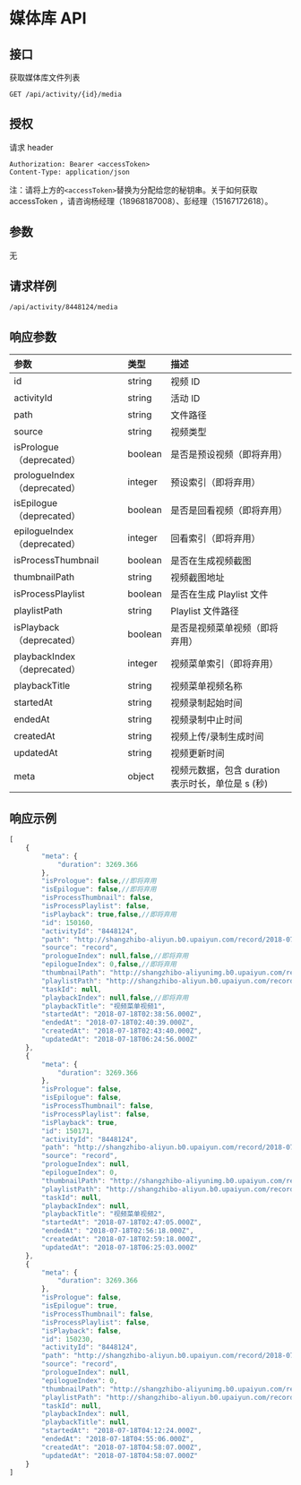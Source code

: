 # 媒体库 API

## 接口

获取媒体库文件列表

```text
GET /api/activity/{id}/media
```

## 授权

请求 header

```text
Authorization: Bearer <accessToken>
Content-Type: application/json
```

注：请将上方的`<accessToken>`替换为分配给您的秘钥串。关于如何获取 accessToken ，请咨询杨经理（18968187008）、彭经理（15167172618）。

## 参数

无

## 请求样例

```text
/api/activity/8448124/media
```

## 响应参数

| 参数 | 类型 | 描述 |
| :--- | :--- | :--- |
| id | string | 视频 ID |
| activityId | string | 活动 ID |
| path | string | 文件路径 |
| source | string | 视频类型 |
| isPrologue（deprecated） | boolean | 是否是预设视频（即将弃用） |
| prologueIndex（deprecated） | integer | 预设索引（即将弃用） |
| isEpilogue（deprecated） | boolean | 是否是回看视频（即将弃用） |
| epilogueIndex（deprecated） | integer | 回看索引（即将弃用） |
| isProcessThumbnail | boolean | 是否在生成视频截图 |
| thumbnailPath | string | 视频截图地址 |
| isProcessPlaylist | boolean | 是否在生成 Playlist 文件 |
| playlistPath | string | Playlist 文件路径 |
| isPlayback（deprecated） | boolean | 是否是视频菜单视频（即将弃用） |
| playbackIndex（deprecated） | integer | 视频菜单索引（即将弃用） |
| playbackTitle | string | 视频菜单视频名称 |
| startedAt | string | 视频录制起始时间 |
| endedAt | string | 视频录制中止时间 |
| createdAt | string | 视频上传/录制生成时间 |
| updatedAt | string | 视频更新时间 |
| meta | object | 视频元数据，包含 duration 表示时长，单位是 s \(秒\) |

## 响应示例

```javascript
[
    {   
        "meta": {
            "duration": 3269.366
        }, 
        "isPrologue": false,//即将弃用
        "isEpilogue": false,//即将弃用
        "isProcessThumbnail": false,
        "isProcessPlaylist": false,
        "isPlayback": true,false,//即将弃用
        "id": 150160,
        "activityId": "8448124",
        "path": "http://shangzhibo-aliyun.b0.upaiyun.com/record/2018-07-18/HJxzE_Qn7m/rJWzEdX2X7/2018-07-18-10:38:57_2018-07-18-10:40:37.m3u8",
        "source": "record",
        "prologueIndex": null,false,//即将弃用
        "epilogueIndex": 0,false,//即将弃用
        "thumbnailPath": "http://shangzhibo-aliyunimg.b0.upaiyun.com/record/2018-07-18/HJxzE_Qn7m/rJWzEdX2X7/2018-07-18-10:38:57_2018-07-18-10:40:37.m3u8-preview.jpg",
        "playlistPath": "http://shangzhibo-aliyun.b0.upaiyun.com/record/2018-07-18/HJxzE_Qn7m/rJWzEdX2X7/2018-07-18-10:38:57_2018-07-18-10:40:37.m3u8",
        "taskId": null,
        "playbackIndex": null,false,//即将弃用
        "playbackTitle": "视频菜单视频1",
        "startedAt": "2018-07-18T02:38:56.000Z",
        "endedAt": "2018-07-18T02:40:39.000Z",
        "createdAt": "2018-07-18T02:43:40.000Z",
        "updatedAt": "2018-07-18T06:24:56.000Z"
    },
    {   
        "meta": {
            "duration": 3269.366
        }, 
        "isPrologue": false,
        "isEpilogue": false,
        "isProcessThumbnail": false,
        "isProcessPlaylist": false,
        "isPlayback": true,
        "id": 150171,
        "activityId": "8448124",
        "path": "http://shangzhibo-aliyun.b0.upaiyun.com/record/2018-07-18/HJxzE_Qn7m/rJWzEdX2X7/2018-07-18-10:47:07_2018-07-18-10:56:17.m3u8",
        "source": "record",
        "prologueIndex": null,
        "epilogueIndex": 0,
        "thumbnailPath": "http://shangzhibo-aliyunimg.b0.upaiyun.com/record/2018-07-18/HJxzE_Qn7m/rJWzEdX2X7/2018-07-18-10:47:07_2018-07-18-10:56:17.m3u8-preview.jpg",
        "playlistPath": "http://shangzhibo-aliyun.b0.upaiyun.com/record/2018-07-18/HJxzE_Qn7m/rJWzEdX2X7/2018-07-18-10:47:07_2018-07-18-10:56:17.m3u8",
        "taskId": null,
        "playbackIndex": null,
        "playbackTitle": "视频菜单视频2",
        "startedAt": "2018-07-18T02:47:05.000Z",
        "endedAt": "2018-07-18T02:56:18.000Z",
        "createdAt": "2018-07-18T02:59:18.000Z",
        "updatedAt": "2018-07-18T06:25:03.000Z"
    },
    {
        "meta": {
            "duration": 3269.366
        },
        "isPrologue": false,
        "isEpilogue": true,
        "isProcessThumbnail": false,
        "isProcessPlaylist": false,
        "isPlayback": false,
        "id": 150230,
        "activityId": "8448124",
        "path": "http://shangzhibo-aliyun.b0.upaiyun.com/record/2018-07-18/live/1/2018-07-18-12-12-23_2018-07-18-12-55-05.m3u8",
        "source": "record",
        "prologueIndex": null,
        "epilogueIndex": 0,
        "thumbnailPath": "http://shangzhibo-aliyunimg.b0.upaiyun.com/record/2018-07-18/live/1/2018-07-18-12-12-23_2018-07-18-12-55-05.m3u8-preview.jpg",
        "playlistPath": "http://shangzhibo-aliyun.b0.upaiyun.com/record/2018-07-18/live/1/2018-07-18-12-12-23_2018-07-18-12-55-05.m3u8",
        "taskId": null,
        "playbackIndex": null,
        "playbackTitle": null,
        "startedAt": "2018-07-18T04:12:24.000Z",
        "endedAt": "2018-07-18T04:55:06.000Z",
        "createdAt": "2018-07-18T04:58:07.000Z",
        "updatedAt": "2018-07-18T04:58:07.000Z"
    }
]
```

